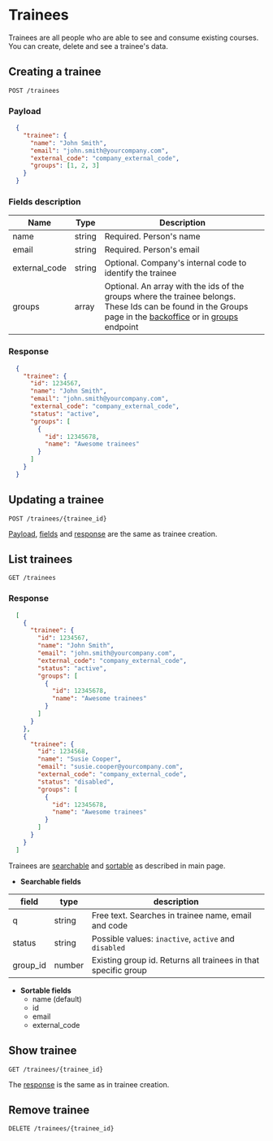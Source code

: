 # Trainees

Trainees are all people who are able to see and consume existing courses. You can create, delete and see a trainee's data.

## Creating a trainee

```shell
POST /trainees
```

### Payload

```json
  {
    "trainee": {
      "name": "John Smith",
      "email": "john.smith@yourcompany.com",
      "external_code": "company_external_code",
      "groups": [1, 2, 3]
    }
  }
```

### Fields description

|  Name  |  Type  |  Description  |
|--------|--------|---------------|
| name | string | Required. Person's name
| email | string | Required. Person's email
| external_code | string | Optional. Company's internal code to identify the trainee
| groups | array | Optional. An array with the ids of the groups where the trainee belongs. These Ids can be found in the Groups page in the [backoffice](https://backoffice.sabe-extend.com) or in [groups](groups.md) endpoint

### Response

```json
  {
    "trainee": {
      "id": 1234567,
      "name": "John Smith",
      "email": "john.smith@yourcompany.com",
      "external_code": "company_external_code",
      "status": "active",
      "groups": [
        {
          "id": 12345678,
          "name": "Awesome trainees"
        }
      ]
    }
  }
```

## Updating a trainee

```shell
POST /trainees/{trainee_id}
```

[Payload](#payload), [fields](#fields-description) and [response](#response) are the same as trainee creation.

## List trainees

```shell
GET /trainees
```

### Response

```json
  [
    {
      "trainee": {
        "id": 1234567,
        "name": "John Smith",
        "email": "john.smith@yourcompany.com",
        "external_code": "company_external_code",
        "status": "active",
        "groups": [
          {
            "id": 12345678,
            "name": "Awesome trainees"
          }
        ]
      }
    },
    {
      "trainee": {
        "id": 1234568,
        "name": "Susie Cooper",
        "email": "susie.cooper@yourcompany.com",
        "external_code": "company_external_code",
        "status": "disabled",
        "groups": [
          {
            "id": 12345678,
            "name": "Awesome trainees"
          }
        ]
      }
    }
  ]
```

Trainees are [searchable](/README.md#search) and [sortable](/README.md#sort) as described in main page.

* **Searchable fields**

|  field  |  type  |  description  |
|---------|--------|---------------|
| q | string | Free text. Searches in trainee name, email and code |
| status | string | Possible values: `inactive`, `active` and `disabled` |
| group_id | number | Existing group id. Returns all trainees in that specific group |

* **Sortable fields**
  * name (default)
  * id
  * email
  * external_code

## Show trainee

```shell
GET /trainees/{trainee_id}
```

The [response](#response) is the same as in trainee creation.

## Remove trainee

```shell
DELETE /trainees/{trainee_id}
```
